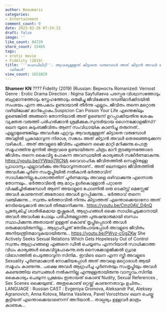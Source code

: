 ```yaml
---
author: Beaumaris
categories:
- Entertainment
comment_count: 0
date: 2023-02-26 07:24:13
draft: false
image: ''
like_count: 84729
share_count: 15465
tags:
- erotic movie
- Fidelity (2019)
title: '''ഫെഡിലിറ്റി''. ആവശ്യമുള്ളത് കിട്ടാതെ വരുമ്പോൾ അത് കിട്ടാൻ അവൾ തെരഞ്ഞെടുക്കുന്ന
  വഴികൾ'
view_count: 1651029
---
```


**Shameer KN** ???? Fidelity (2019) (Russian: Верность Romanized: Vernost Genre : Erotic Drama Direction : Nigina Sayfullaeva പരസ്പര വിശ്വാസത്തോടും ബഹുമാനത്തോടും സ്നേഹത്തോടും ഒരുമിച്ചു ജീവിക്കേണ്ട ദമ്പതിമാർക്കിടയിൽ സംശയം എന്ന അപകടം ഉണ്ടായാൽ തീർന്നു എല്ലാം..ജീവിതം തന്നെ മറ്റൊരു വഴിയിലേക്ക് മാറിപ്പോകും.Suspicion Can Poison Your Life എന്തെങ്കിലും ഉണ്ടെങ്കിൽ അങ്ങനെ തോന്നിയാൽ അത് ഉണ്ടെന്ന് ഉറപ്പാക്കിയതിനു ശേഷം വ്യക്തത വരുത്തി പരിഹരിക്കാൻ ശ്രമിക്കുക.സുന്ദരിയായ ഗൈനക്കോളജിസ്റ് ലെന യുടെ കുടുംബജീവിതം ആണ് സംവിധായിക കാണിച്ചു തരുന്നത്.. എല്ലാമുണ്ടെങ്കിലും അവൾക്കു ഏറ്റവും ആവശ്യമുള്ളത് കിട്ടാതെ വരുമ്പോൾ അവളിൽ പ്രകടമാവുന്ന നിരാശ, സങ്കടം അത് കിട്ടാൻ അവൾ തെരഞ്ഞെടുക്കുന്ന വഴികൾ... അത് അവളുടെ ജീവിതം എങ്ങനെ ഒക്കെ മാറ്റി മറിക്കുന്നു.പൊതു സമൂഹത്തിനു മുന്നിൽ അതുവരെ ഉണ്ടായിരുന്ന ചിത്രം മാറി തുടങ്ങുന്നത്തോടെ ജീവിതം തന്നെ കൈവിട്ടു പോകുന്ന അവസ്ഥയിൽ കാര്യങ്ങൾ സങ്കീർണമാകുന്നു. https://youtu.be/iYWqoj7RCNA വൈവാഹിക ജീവിതത്തിൽ സെക്സിനുള്ള പ്രാധാന്യം എല്ലാവർക്കും അറിയാവുന്നതാണ്.. അത് ലെനയുടെ ജീവിതത്തിൽ അവൾക്കു പൂർണ സംതൃപ്തിയിൽ നൽകാൻ ഭർത്താവിന് സാധിക്കുന്നില്ല.പോരാത്തതിന് പൂർണമായും അവളെ ഒഴിവാക്കുന്നു എന്നൊരു തോന്നലും.. ഭർത്താവിന്റെ ആ മാറ്റം ഉൾകൊള്ളാൻ പറ്റാതെ വിഷമിച്ചിരിക്കുമ്പോൾ ആണ് അയാളുടെ ഫോണിൽ ഒരു ടെക്സ്റ്റ്‌ മെസ്സേജ് അവൾ കാണുന്നത്.അതോടെ അവൾ ഉറപ്പിക്കുന്നു... ഭർത്താവ് തന്നെ വഞ്ചിക്കുന്നു... സ്വന്തം ഭർത്താവിൽ നിന്നും കിട്ടാത്തത് എന്തൊക്കെയാനോ അത് നേടിയെടുക്കാൻ അവൾ തീരുമാനിക്കുന്നു.. https://youtu.be/Cmz0AV_D4nQ പ്രത്യേകിച്ച് ശാരീരികമായ തൃഷ്ണകൾ, ആഗ്രഹങ്ങൾ ഒക്കെ സാധിച്ചെടുക്കാനായി അവൾ അവൾക്കു പോലും പരിചിതമല്ലാത്ത പുരുഷന്മാരുമായി ബന്ധം സ്ഥാപിക്കുന്നു.അതായത് ഉള്ളത് കൊണ്ട് തൃപ്തിപ്പെടാൻ അവൾ ഒരുക്കമായിരുന്നില്ല... ആഗ്രഹിച്ചത് തേടിപോയപ്പോൾ അവളുടെ ജീവിതം അനിയന്ത്രിതമാവുകയായിരുന്നു... https://youtu.be/PWyz-cGgZKw She Actively Seeks Sexual Relations Which Gets Hopelessly Out of Control സ്വന്തം ആഗ്രഹങ്ങളെ എങ്ങനെ ഡീൽ ചെയ്യണം എന്നറിയാൻ സാധിക്കാത്ത വിധം കാര്യങ്ങൾ കൈവിട്ടുപോകുന്നു.ഒരു സൈക്കോളജിക്കൽ ഡ്രാമ വിഭാഗത്തിൽ പെടുത്താവുന്ന സിനിമ.. ഇവിടെ ലെന എന്ന സ്ത്രീ അവളുടെ Sexuality പൂർണമാക്കാൻ നോക്കിയപ്പോൾ അത് അവളെ മറ്റൊരാൾ ആയി സമൂഹം കാണുന്നു.. പക്ഷെ അവൾ ആഗ്രഹിച്ച പൂർണതയും സംതൃപ്തിയും അവൾ കണ്ടെത്തിയ ബന്ധങ്ങൾ നൽകുന്നില്ല എന്നുള്ളതായിരുന്നു വാസ്തവം.സിനിമ കൈകാര്യം ചെയുന്ന പ്രമേയം ഇതായത് കൊണ്ട് Nudity, Sexual References , Sex Scenes ഒക്കെയുണ്ട്.. അതുകൊണ്ട് ഒറ്റയ്ക്ക് കാണുന്നതാവും ഉചിതം.. LANGUAGE : Russian CAST : Evgeniya Gromova, Aleksandr Pal, Aleksey Agranovich, Anna Kotova, Marina Vasileva, Pavel Vorozhtsov ലെന ചെയ്തു കൂട്ടിയത് എന്തൊക്കെയാണെന്ന് അറിയാൻ... താല്പര്യം ഉള്ളവർ മാത്രം കാണുക...